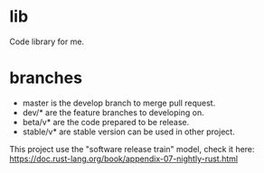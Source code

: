 # lib

Code library for me.

# branches

- master is the develop branch to merge pull request.
- dev/\* are the feature branches to developing on.
- beta/v\* are the code prepared to be release.
- stable/v\* are stable version can be used in other project.

This project use the "software release train" model, check it here:
<https://doc.rust-lang.org/book/appendix-07-nightly-rust.html>
